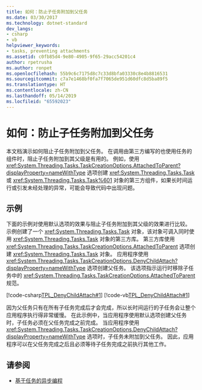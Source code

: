 ```yaml
---
title: 如何：防止子任务附加到父任务
ms.date: 03/30/2017
ms.technology: dotnet-standard
dev_langs:
- csharp
- vb
helpviewer_keywords:
- tasks, preventing attachments
ms.assetid: c0fb85d4-9e80-4905-9f65-29acc54201c4
author: rpetrusha
ms.author: ronpet
ms.openlocfilehash: 55b9c6c7175d8c7c33d8bfa03330c8e4b8816531
ms.sourcegitcommit: c7a7e1468bf0fa7f7065de951d60dfc8d5ba89f5
ms.translationtype: HT
ms.contentlocale: zh-CN
ms.lasthandoff: 05/14/2019
ms.locfileid: "65592023"
---
```

# <a name="how-to-prevent-a-child-task-from-attaching-to-its-parent"></a>如何：防止子任务附加到父任务
本文档演示如何阻止子任务附加到父任务。 在调用由第三方编写的也使用任务的组件时，阻止子任务附加到其父级是有用的。 例如，使用 <xref:System.Threading.Tasks.TaskCreationOptions.AttachedToParent?displayProperty=nameWithType> 选项创建 <xref:System.Threading.Tasks.Task> 或 <xref:System.Threading.Tasks.Task%601> 对象的第三方组件，如果长时间运行或引发未经处理的异常，可能会导致代码中出现问题。  
  
## <a name="example"></a>示例  
 下面的示例对使用默认选项的效果与阻止子任务附加到其父级的效果进行比较。 示例创建了一个 <xref:System.Threading.Tasks.Task> 对象，该对象可调入同时使用 <xref:System.Threading.Tasks.Task> 对象的第三方库。 第三方库使用 <xref:System.Threading.Tasks.TaskCreationOptions.AttachedToParent> 选项创建 <xref:System.Threading.Tasks.Task> 对象。 应用程序使用 <xref:System.Threading.Tasks.TaskCreationOptions.DenyChildAttach?displayProperty=nameWithType> 选项创建父任务。 该选项指示运行时移除子任务中的 <xref:System.Threading.Tasks.TaskCreationOptions.AttachedToParent> 规范。  
  
 [!code-csharp[TPL_DenyChildAttach#1](../../../samples/snippets/csharp/VS_Snippets_Misc/tpl_denychildattach/cs/denychildattach.cs#1)]
 [!code-vb[TPL_DenyChildAttach#1](../../../samples/snippets/visualbasic/VS_Snippets_Misc/tpl_denychildattach/vb/denychildattach.vb#1)]  
  
 因为父任务只有在所有子任务完成后才会完成，所以长时间运行的子任务会让整个应用程序执行得非常缓慢。 在此示例中，当应用程序使用默认选项创建父任务时，子任务必须在父任务完成之前完成。 当应用程序使用 <xref:System.Threading.Tasks.TaskCreationOptions.DenyChildAttach?displayProperty=nameWithType> 选项时，子任务未附加到父任务。 因此，应用程序可以在父任务完成之后且必须等待子任务完成之前执行其他工作。  
  
## <a name="see-also"></a>请参阅

- [基于任务的异步编程](../../../docs/standard/parallel-programming/task-based-asynchronous-programming.md)
